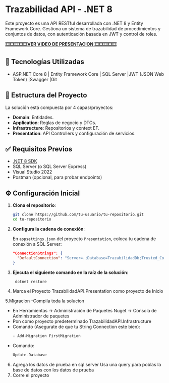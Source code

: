 # Trazabilidad API - .NET 8

Este proyecto es una API RESTful desarrollada con .NET 8 y Entity Framework Core. Gestiona un sistema de trazabilidad de procedimientos y conjuntos de datos, con autenticación basada en JWT y control de roles.

**[ **🎞️🎞️🎞️🎞️🎞️VER VIDEO DE PRESENTACION 🎞️🎞️🎞️🎞️🎞️**](https://www.youtube.com/watch?v=TU_LINK_AQUI)**

## 🚀 Tecnologías Utilizadas

- ASP.NET Core 8 | Entity Framework Core | SQL Server |JWT (JSON Web Token) |Swagger |Git

## 📁 Estructura del Proyecto

La solución está compuesta por 4 capas/proyectos:

- **Domain**: Entidades.
- **Application**: Reglas de negocio y DTOs.
- **Infrastructure**: Repositorios y context EF.
- **Presentation**: API Controllers y configuración de servicios.

## ✅ Requisitos Previos

- [.NET 8 SDK](https://dotnet.microsoft.com/en-us/download)
- SQL Server (o SQL Server Express)
- Visual Studio 2022 
- Postman (opcional, para probar endpoints)

## ⚙️ Configuración Inicial

1. **Clona el repositorio**:

   ```bash
   git clone https://github.com/tu-usuario/tu-repositorio.git
   cd tu-repositorio


2. **Configura la cadena de conexión**:

   En `appsettings.json` del proyecto `Presentation`, coloca tu cadena de conexión a SQL Server:

   ```json
   "ConnectionStrings": {
     "DefaultConnection": "Server=.;Database=TrazabilidadDb;Trusted_Connection=True;TrustServerCertificate=True;"
   }


3. **Ejecuta el siguiente comando en la raíz de la solución**:
   ```bash
    dotnet restore

5. Marca el Proyecto TrazabilidadAPI.Presentation como proyecto de Inicio

5.Migracion
   -Compila toda la solucion 
  - En Herramientas -> Administración de Paquetes Nuget -> Consola de Administrador de paquetes
  - Pon como proyecto predeterminado  TrazabilidadAPI.Infrastructure
  - Comando (Asegurate de que tu String Connection este bien):
     ```bash
    - Add-Migration FirstMigration
  - Comando:
      ```bash
      Update-Database
6. Agrega los datos de prueba en sql server
  Usa una query para poblas la base de datos con los datos de prueba
7. Corre el proyecto



